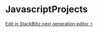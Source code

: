 # JavascriptProjects

[Edit in StackBlitz next generation editor ⚡️](https://stackblitz.com/~/github.com/TechDevoloper/JavascriptProjects)
